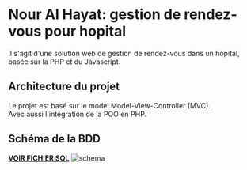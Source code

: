 # Nour Al Hayat: gestion de rendez-vous pour hopital

Il s'agit d'une solution web de gestion de rendez-vous dans un hôpital, basée sur la  PHP et du Javascript.


## Architecture du projet

Le projet est basé sur le model Model-View-Controller (MVC).  
Avec aussi l'intégration de la POO en PHP.


## Schéma de la BDD

[**VOIR FICHIER SQL**](https://github.com/daooda-galsen-dev/wergui-yaram-RDV/blob/master/view/files/ges_rdv.sql)
![schema](https://github.com/daooda-galsen-dev/wergui-yaram-RDV/blob/master/view/files/bdd.PNG)
